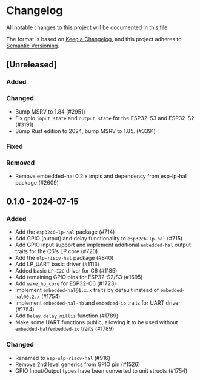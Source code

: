 # Changelog

All notable changes to this project will be documented in this file.

The format is based on [Keep a Changelog](https://keepachangelog.com/en/1.0.0/),
and this project adheres to [Semantic Versioning](https://semver.org/spec/v2.0.0.html).

## [Unreleased]

### Added


### Changed

- Bump MSRV to 1.84 (#2951)
- Fix gpio `input_state` and `output_state` for the ESP32-S3 and ESP32-S2 (#3191)
- Bump Rust edition to 2024, bump MSRV to 1.85. (#3391)

### Fixed


### Removed

- Remove embedded-hal 0.2.x impls and dependency from esp-lp-hal package (#2609)

## 0.1.0 - 2024-07-15

### Added

- Add the `esp32c6-lp-hal` package (#714)
- Add GPIO (output) and delay functionality to `esp32c6-lp-hal` (#715)
- Add GPIO input support and implement additional `embedded-hal` output traits for the C6's LP core (#720)
- Add the `ulp-riscv-hal` package (#840)
- Add LP_UART basic driver (#1113)
- Added basic `LP-I2C` driver for C6 (#1185)
- Add remaining GPIO pins for ESP32-S2/S3 (#1695)
- Add `wake_hp_core` for ESP32-C6 (#1723)
- Implement `embedded-hal@1.x.x` traits by default instead of `embedded-hal@0.2.x` (#1754)
- Implement `embedded-hal-nb` and `embedded-io` traits for UART driver (#1754)
- Add `Delay.delay_millis` function (#1789)
- Make some UART functions public, allowing it to be used without `embedded-hal`/`embedded-io` traits (#1789)

### Changed

- Renamed to `esp-ulp-riscv-hal` (#916)
- Remove 2nd level generics from GPIO pin (#1526)
- GPIO Input/Output types have been converted to unit structs (#1754)

